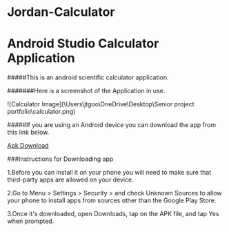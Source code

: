 # Jordan-Calculator
# Android Studio Calculator Application
#####This is an android scientific calculator application.

#######Here is a screenshot of the Application in use.

![Calculator Image](\Users\jtgoo\OneDrive\Desktop\Senior project portfolio\calculator.png)

#####If you are using an Android device you can download the app from this link below.

[Apk Download](https://drive.google.com/open?id=1S_CejSdnaEr0Pw9qc1xFuHKVP9jEQ5CS)

###Instructions for Downloading app

1.Before you can install it on your phone you will need to make sure that third-party apps are allowed on your device.

2.Go to Menu > Settings > Security > and check Unknown Sources to allow your phone to install apps from sources other than the Google Play Store.

3.Once it's downloaded, open Downloads, tap on the APK file, and tap Yes when prompted.
